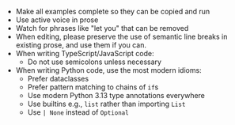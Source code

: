 - Make all examples complete so they can be copied and run
- Use active voice in prose
- Watch for phrases like "let you" that can be removed
- When editing, please preserve the use of semantic line breaks in existing prose, and use them if you can.
- When writing TypeScript/JavaScript code:
  - Do not use semicolons unless necessary
- When writing Python code, use the most modern idioms:
  - Prefer dataclasses 
  - Prefer pattern matching to chains of `if`s
  - Use modern Python 3.13 type annotations everywhere
  - Use builtins e.g., `list` rather than importing `List`
  - Use `| None` instead of `Optional`
